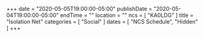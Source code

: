 +++
date = "2020-05-05T19:00:00-05:00"
publishDate = "2020-05-04T19:00:00-05:00"
endTime = ""
location = ""
ncs = [ "KA0LDG" ]
title = "Isolation Net"
categories = [ "Social" ]
dates = [ "NCS Schedule", "Hidden" ]
+++
